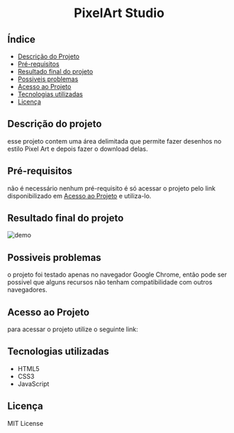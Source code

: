 <h1 align="center">
    PixelArt Studio
</h1>

## Índice
- [Descrição do Projeto](#descrição-do-projeto)
- [Pré-requisitos](#pré-requisitos)
- [Resultado final do projeto](#resultado-final-do-projeto)
- [Possiveis problemas](#possiveis-problemas)
- [Acesso ao Projeto](#acesso-ao-projeto)
- [Tecnologias utilizadas](#tecnologias-utilizadas)
- [Licença](#licença)

## Descrição do projeto
esse projeto contem uma área delimitada que permite fazer desenhos no estilo Pixel Art e depois fazer o download delas.

## Pré-requisitos
não é necessário nenhum pré-requisito é só acessar o projeto pelo link disponibilizado em [Acesso ao Projeto](#acesso-ao-projeto) e utiliza-lo.

## Resultado final do projeto
![demo]()


## Possiveis problemas
o projeto foi testado apenas no navegador Google Chrome, então pode ser possivel que alguns recursos não tenham compatibilidade com outros navegadores.

## Acesso ao Projeto
para acessar o projeto utilize o seguinte link:


## Tecnologias utilizadas
- HTML5
- CSS3
- JavaScript

## Licença
MIT License
